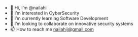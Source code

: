 - 👋 Hi, I’m @nailahi
- 👀 I’m interested in CyberSecurity
- 🌱 I’m currently learning Software Development
- 💞️ I’m looking to collaborate on innovative security systems
- 📫 How to reach me nailahij@gmail.com

<!---
nailahi/nailahi is a ✨ special ✨ repository because its `README.md` (this file) appears on your GitHub profile.
You can click the Preview link to take a look at your changes.
--->
